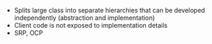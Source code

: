 - Splits large class into separate hierarchies that can be developed independently (abstraction and implementation)
- Client code is not exposed to implementation details
- SRP, OCP